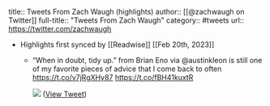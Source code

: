 title:: Tweets From Zach Waugh (highlights)
author:: [[@zachwaugh on Twitter]]
full-title:: "Tweets From Zach Waugh"
category:: #tweets
url:: https://twitter.com/zachwaugh

- Highlights first synced by [[Readwise]] [[Feb 20th, 2023]]
	- “When in doubt, tidy up.” from Brian Eno via @austinkleon is still one of my favorite pieces of advice that I come back to often https://t.co/v7jRgXHy87 https://t.co/fBH41kuxtR
	  
	  ![](https://pbs.twimg.com/media/FUvewB5WQAAL96W.jpg) ([View Tweet](https://twitter.com/zachwaugh/status/1534565017391177730))